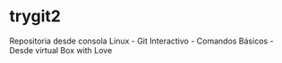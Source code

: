 # trygit2
Repositoria desde consola Linux
    - Git Interactivo
    - Comandos Básicos
    - Desde virtual Box with Love
